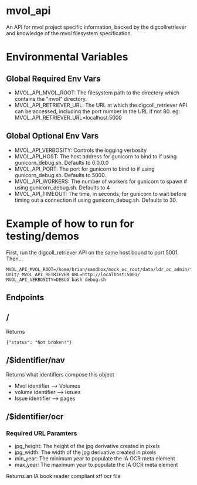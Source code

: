 # mvol_api
An API for mvol project specific information, backed by the digcollretriever and knowledge of the mvol filesystem specification.

# Environmental Variables

## Global Required Env Vars
* MVOL_API_MVOL_ROOT: The filesystem path to the directory which contains the "mvol" directory.
* MVOL_API_RETRIEVER_URL: The URL at which the digcoll_retriever API can be accessed, including the port number in the URL if not 80. eg: MVOL_API_RETRIEVER_URL=localhost:5000

## Global Optional Env Vars
* MVOL_API_VERBOSITY: Controls the logging verbosity 
* MVOL_API_HOST: The host address for gunicorn to bind to if using gunicorn_debug.sh. Defaults to 0.0.0.0
* MVOL_API_PORT: The port for gunicorn to bind to if using gunicorn_debug.sh. Defaults to 5000.
* MVOL_API_WORKERS: The number of workers for gunicorn to spawn if using gunicorn_debug.sh. Defaults to 4
* MVOL_API_TIMEOUT: The time, in seconds, for gunicorn to wait before timing out a connection if using gunicorn_debug.sh. Defaults to 30.

# Example of how to run for testing/demos
First, run the digcoll_retriever API on the same host bound to port 5001. Then...
```
MVOL_API_MVOL_ROOT=/home/brian/sandbox/mock_oc_root/data/ldr_oc_admin/files/Preservation\ Unit/ MVOL_API_RETRIEVER_URL=http://localhost:5001/ MVOL_API_VERBOSITY=DEBUG bash debug.sh
```

## Endpoints

## /
Returns 

```
{"status": "Not broken!"}
```

## /$identifier/nav

Returns what identifiers compose this object
* Mvol identifier --> Volumes
* volume identifier --> issues
* Issue identifier --> pages

## /$identifier/ocr

### Required URL Paramters
* jpg_height: The height of the jpg derivative created in pixels
* jpg_width: The width of the jpg derivative created in pixels
* min_year: The minimum year to populate the IA OCR meta element
* max_year: The maximum year to populate the IA OCR meta element

Returns an IA book reader compliant xtf ocr file
